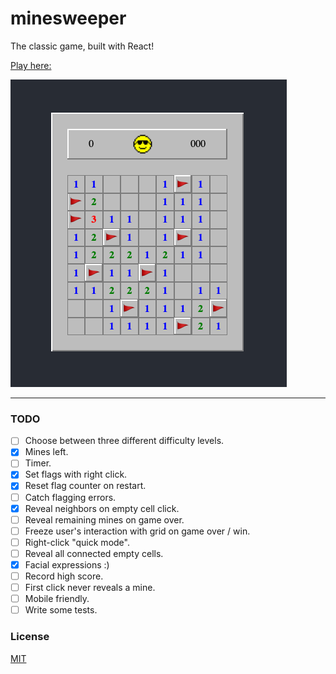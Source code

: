 # minesweeper
The classic game, built with React!

[Play here: ](https://pennrosen.github.io/minesweeper)

![screenshot](screenshot.png)

---

### TODO

- [ ] Choose between three different difficulty levels.
- [x] Mines left.
- [ ] Timer.
- [x] Set flags with right click.
- [x] Reset flag counter on restart. 
- [ ] Catch flagging errors.
- [x] Reveal neighbors on empty cell click.
- [ ] Reveal remaining mines on game over.
- [ ] Freeze user's interaction with grid on game over / win.
- [ ] Right-click "quick mode".
- [ ] Reveal all connected empty cells.
- [x] Facial expressions :)
- [ ] Record high score.
- [ ] First click never reveals a mine.
- [ ] Mobile friendly.
- [ ] Write some tests.

### License
[MIT](./LICENSE)
